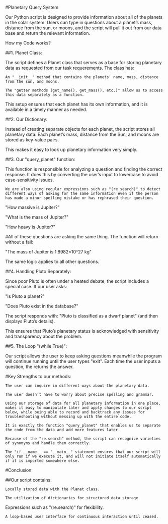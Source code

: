 #Planetary Query System

Our Python script is designed to provide information about all of the planets in the solar system. Users can type in questions about a planet’s mass, distance from the sun, or moons, and the script will pull it out from our data base and return the relevant information.

How my Code works?

##1. Planet Class:

The script defines a Planet class that serves as a base for storing planetary data as requested from our task requerements. The class has:

    An "__init__" method that contains the planets' name, mass, distance from the sun, and moons.

    The "getter methods (get_name(), get_mass(), etc.)" allow us to access this data separately as a function.

This setup ensures that each planet has its own information, and it is available in a timely manner as needed.

##2. Our Dictionary:

Instead of creating separate objects for each planet, the script stores all planetary data. Each planet’s mass, distance from the Sun, and moons are stored as key-value pairs.

This makes it easy to look up planetary information very simply.

##3. Our "query_planet" function:

This function is responsible for analyzing a question and finding the correct response. It does this by converting the user’s input to lowercase to avoid case-sensitivity issues.

    We are also using regular expressions such as "(re.search)" to detect different ways of asking for the same information even if the person has made a minor spelling mistake or has rephrased their question.

 "How massive is Jupiter?"

 "What is the mass of Jupiter?"

  "How heavy is Jupiter?"

#All of these questions are asking the same thing. The function will return without a fail:

"The mass of Jupiter is 1.8982×10^27 kg"

The same logic applies to all other questions.

##4. Handling Pluto Separately:

Since poor Pluto is often under a heated debate, the script includes a special case. If our user asks:

 "Is Pluto a planet?"

 "Does Pluto exist in the database?"

The script responds with: "Pluto is classified as a dwarf planet" (and then displays Pluto’s details).

This ensures that Pluto’s planetary status is acknowledged with sensitivity and transparency about the problem. 

##5. The Loop "(while True)":

Our script allows the user to keep asking questions meanwhile the program will continue running until the user types "exit". Each time the user inputs a question, the returns the answer.


#Key Strengths to our methods:

    The user can inquire in different ways about the planetary data.

    The user doesn’t have to worry about precise spelling and grammar.

    Using our storage of data for all planetary information in one place, makes it easy to manipulate later and apply changes to our script below, while being able to record and backtrack any issues for troubleshooting without messing up with the entire code. 

    It is exactly the function "query_planet" that enables us to separate the code from the data and add more features later.

    Because of the "re.search" method, the script can recognize varieties of synonyms and handle them correctly.

    The "if __name__ == "__main__" statement ensures that our script will only run if we execute it, and will not initiate itself automatically if it is imported somewhere else.

#Conclusion:

##Our script contains:

    Locally stored data with the Planet class.

    The utilization of dictionaries for structured data storage.

   Expressions such as "(re.search)" for flexibility.

    A loop-based user interface for continuous interaction until ceased. 
